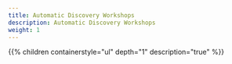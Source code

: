 ```yaml
---
title: Automatic Discovery Workshops
description: Automatic Discovery Workshops
weight: 1
---
```


{{% children containerstyle="ul" depth="1" description="true" %}}
